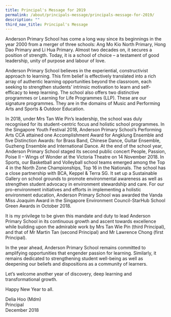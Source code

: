 ```yaml
---
title: Principal's Message for 2019
permalink: /about/principals-message/principals-message-for-2019/
description: ""
third_nav_title: Principal's Message
---
```

<p>Anderson Primary School has come a long way since its beginnings in the year 2000 from a merger of three schools: Ang Mo Kio North Primary, Hong Dao Primary and Li Hua Primary. Almost two decades on, it secures a position of strength. Today, it is a school of choice – a testament of good leadership, unity of purpose and labour of love.</p>
<p>Anderson Primary School believes in the experiential, constructivist approach to learning. This firm belief is effectively translated into a rich array of authentic learning opportunities beyond the classroom, each seeking to strengthen students’ intrinsic motivation to learn and self-efficacy to keep learning. The school also offers two distinctive programmes or Learning for Life Programmes (LLP). These are our signature programmes. They are in the domains of Music and Performing Arts and Sports &amp; Outdoor Education.</p>
<p>In 2018, under Mrs Tan Wie Pin’s leadership, the school was duly recognised for its student-centric focus and holistic school programmes. In the Singapore Youth Festival 2018, Anderson Primary School’s Performing Arts CCA attained one Accomplishment Award for Angklung Ensemble and five Distinction Awards: for Brass Band, Chinese Dance, Guitar Ensemble, Guzheng Ensemble and International Dance. At the end of the school year, Anderson Primary School staged its second public concert People, Passion, Poise II – Wings of Wonder at the Victoria Theatre on 14 November 2018. In Sports, our Basketball and Volleyball school teams emerged among the Top 4 in the North Zone Championships, Top 16 in the Nationals. The school has a close partnership with BCA, Keppel &amp; Terra SG. It set up a Sustainable Gallery on school grounds to promote environmental awareness as well as strengthen student advocacy in environment stewardship and care. For our pro-environment initiatives and efforts in implementing a holistic environment education, Anderson Primary School was awarded the Vanda Miss Joaquim Award in the Singapore Environment Council-StarHub School Green Awards in October 2018.</p>
<p>It is my privilege to be given this mandate and duty to lead Anderson Primary School in its continuous growth and ascent towards excellence while building upon the admirable work by Mrs Tan Wie Pin (third Principal), and that of Mr Martin Tan (second Principal) and Mr Lawrence Chong (first Principal).</p>
<p>In the year ahead, Anderson Primary School remains committed to amplifying opportunities that engender passion for learning. Similarly, it remains dedicated to strengthening student well-being as well as deepening our beliefs and dispositions as a community of learners.</p>
<p>Let’s welcome another year of discovery, deep learning and transformational growth.</p>
<p>Happy New Year to all.</p>
<p>Delia Hoo (Mdm)<br>Principal<br>December 2018</p>